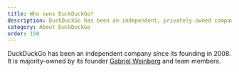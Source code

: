 ```yaml
---
title: Who owns DuckDuckGo?
description: DuckDuckGo has been an independent, privately-owned company since 2008.
category: About DuckDuckGo
order: 150
---
```


DuckDuckGo has been an independent company since its founding in 2008. It is majority-owned by its founder [Gabriel Weinberg](https://twitter.com/yegg) and team members.
